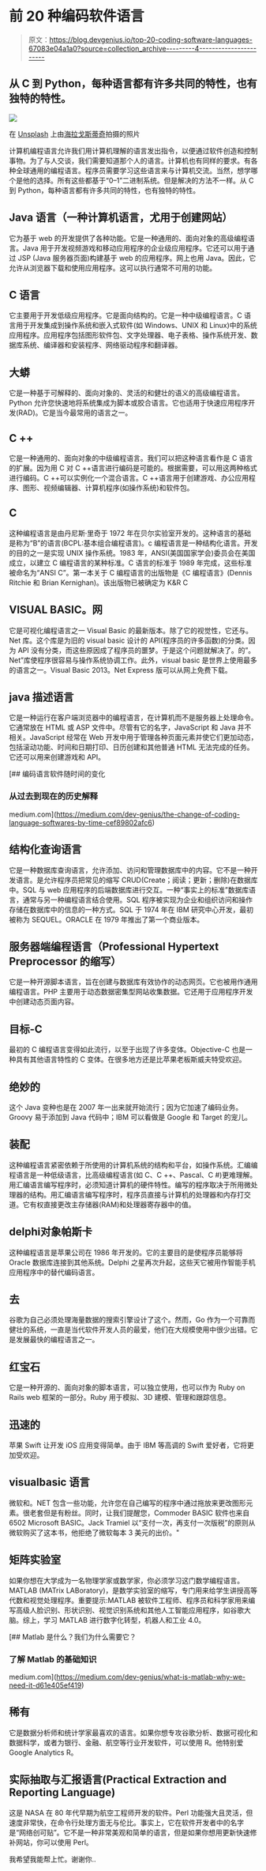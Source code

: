 # 前 20 种编码软件语言

> 原文：<https://blog.devgenius.io/top-20-coding-software-languages-67083e04a1a0?source=collection_archive---------4----------------------->

## 从 C 到 Python，每种语言都有许多共同的特性，也有独特的特性。

![](img/56d862788a7782b9a6bfdcf704a737f4.png)

在 [Unsplash](https://unsplash.com?utm_source=medium&utm_medium=referral) 上由[海拉戈斯蒂奇](https://unsplash.com/@heylagostechie?utm_source=medium&utm_medium=referral)拍摄的照片

计算机编程语言允许我们用计算机理解的语言发出指令，以便通过软件创造和控制事物。为了与人交谈，我们需要知道那个人的语言。计算机也有同样的要求。有各种全球通用的编程语言。程序员需要学习这些语言来与计算机交流。当然，想学哪个是他的选择。所有这些都基于“0–1”二进制系统。但是解决的方法不一样。从 C 到 Python，每种语言都有许多共同的特性，也有独特的特性。

## Java 语言（一种计算机语言，尤用于创建网站）

它为基于 web 的开发提供了各种功能。它是一种通用的、面向对象的高级编程语言。Java 用于开发视频游戏和移动应用程序的企业级应用程序。它还可以用于通过 JSP (Java 服务器页面)构建基于 web 的应用程序。网上也用 Java。因此，它允许从浏览器下载和使用应用程序。这可以执行通常不可用的功能。

## C 语言

它主要用于开发低级应用程序。它是面向结构的。它是一种中级编程语言。C 语言用于开发集成到操作系统和嵌入式软件(如 Windows、UNIX 和 Linux)中的系统应用程序。应用程序包括图形软件包、文字处理器、电子表格、操作系统开发、数据库系统、编译器和安装程序、网络驱动程序和翻译器。

## 大蟒

它是一种基于可解释的、面向对象的、灵活的和健壮的语义的高级编程语言。Python 允许您快速地将系统集成为脚本或胶合语言。它也适用于快速应用程序开发(RAD)。它是当今最常用的语言之一。

## C ++

它是一种通用的、面向对象的中级编程语言。我们可以把这种语言看作是 C 语言的扩展。因为用 C 对 C ++语言进行编码是可能的。根据需要，可以用这两种格式进行编码。C ++可以实例化一个混合语言。C ++语言用于创建游戏、办公应用程序、图形、视频编辑器、计算机程序(如操作系统)和软件包。

## C

这种编程语言是由丹尼斯·里奇于 1972 年在贝尔实验室开发的。这种语言的基础是称为“B”的语言(BCPL:基本组合编程语言)。c 编程语言是一种结构化语言。开发的目的之一是实现 UNIX 操作系统。1983 年，ANSI(美国国家学会)委员会在美国成立，以建立 C 编程语言的某种标准。C 语言的标准于 1989 年完成，这些标准被命名为“ANSI C”。第一本关于 C 编程语言的出版物是《C 编程语言》(Dennis Ritchie 和 Brian Kernighan)。该出版物已被确定为 K&R C

## VISUAL BASIC。网

它是可视化编程语言之一 Visual Basic 的最新版本。除了它的视觉性，它还与。Net 库。这个库是为旧的 visual basic 设计的 API(程序员的许多函数)的分类。因为 API 没有分类，而这些原因成了程序员的噩梦。于是这个问题就解决了。的”。Net”库使程序很容易与操作系统协调工作。此外，visual basic 是世界上使用最多的语言之一。Visual Basic 2013。Net Express 版可以从网上免费下载。

## java 描述语言

它是一种运行在客户端浏览器中的编程语言，在计算机而不是服务器上处理命令。它通常放在 HTML 或 ASP 文件中。尽管有它的名字，JavaScript 和 Java 并不相关。JavaScript 经常在 Web 开发中用于管理各种页面元素并使它们更加动态，包括滚动功能、时间和日期打印、日历创建和其他普通 HTML 无法完成的任务。它还可以用来创建游戏和 API。

[](https://medium.com/dev-genius/the-change-of-coding-language-softwares-by-time-cef89802afc6) [## 编码语言软件随时间的变化

### 从过去到现在的历史解释

medium.com](https://medium.com/dev-genius/the-change-of-coding-language-softwares-by-time-cef89802afc6) 

## 结构化查询语言

它是一种数据库查询语言，允许添加、访问和管理数据库中的内容。它不是一种开发语言。是允许程序员把常见的缩写 CRUD(Create；阅读；更新；删除)在数据库中。SQL 与 web 应用程序的后端数据库进行交互。一种“事实上的标准”数据库语言，通常与另一种编程语言结合使用。SQL 程序被实现为企业和组织访问和操作存储在数据库中的信息的一种方式。SQL 于 1974 年在 IBM 研究中心开发，最初被称为 SEQUEL。ORACLE 在 1979 年推出了第一个商业版本。

## 服务器端编程语言（Professional Hypertext Preprocessor 的缩写）

它是一种开源脚本语言，旨在创建与数据库有效协作的动态网页。它也被用作通用编程语言。PHP 主要用于动态数据密集型网站收集数据。它还用于应用程序开发中创建动态页面内容。

## 目标-C

最初的 C 编程语言变得如此流行，以至于出现了许多变体。Objective-C 也是一种具有其他语言特性的 C 变体。在很多地方还是比苹果老板斯威夫特受欢迎。

## 绝妙的

这个 Java 变种也是在 2007 年一出来就开始流行；因为它加速了编码业务。Groovy 易于添加到 Java 代码中；IBM 可以看做是 Google 和 Target 的宠儿。

## 装配

这种编程语言紧密依赖于所使用的计算机系统的结构和平台，如操作系统。汇编编程语言是一种低级语言，比高级编程语言(如 C、C ++、Pascal、C #)更难理解。用汇编语言编写程序时，必须知道计算机的硬件特性。编写的程序取决于所用微处理器的结构。用汇编语言编写程序时，程序员直接与计算机的处理器和内存打交道。它有权直接更改主存储器(RAM)和处理器寄存器中的值。

## delphi̇对象帕斯卡

这种编程语言是苹果公司在 1986 年开发的。它的主要目的是使程序员能够将 Oracle 数据库连接到其他系统。Delphi 之星再次升起，这些天它被用作智能手机应用程序中的替代编码语言。

## 去

谷歌为自己必须处理海量数据的搜索引擎设计了这个。然而，Go 作为一个可靠而健壮的系统，一直是当代软件开发人员的最爱，他们在大规模使用中很少出错。它是发展最快的编程语言之一。

## 红宝石

它是一种开源的、面向对象的脚本语言，可以独立使用，也可以作为 Ruby on Rails web 框架的一部分。Ruby 用于模拟、3D 建模、管理和跟踪信息。

## 迅速的

苹果 Swift 让开发 iOS 应用变得简单。由于 IBM 等高调的 Swift 爱好者，它将更加受欢迎。

## visualbasic 语言

微软和。NET 包含一些功能，允许您在自己编写的程序中通过拖放来更改图形元素。很老套但是有粉丝。同时，让我们提醒您，Commoder BASIC 软件也来自 6502 Microsoft BASIC。Jack Tramiel 以“支付一次，再支付一次版税”的原则从微软购买了这本书，他拒绝了微软每本 3 美元的出价。"

## 矩阵实验室

如果你想在大学成为一名物理学家或数学家，你必须学习这门数学编程语言。MATLAB (MATrix LABoratory)，是数学实验室的缩写，专门用来给学生讲授高等代数和视觉处理程序。重要提示:MATLAB 被软件工程师、程序员和科学家用来编写高级人脸识别、形状识别、视觉识别系统和其他人工智能应用程序，如谷歌大脑。综上，学习 MATLAB 进行数字化转型，机器人和工业 4.0。

[](https://medium.com/dev-genius/what-is-matlab-why-we-need-it-d61e405ef419) [## Matlab 是什么？我们为什么需要它？

### 了解 Matlab 的基础知识

medium.com](https://medium.com/dev-genius/what-is-matlab-why-we-need-it-d61e405ef419) 

## 稀有

它是数据分析师和统计学家最喜欢的语言。如果你想专攻谷歌分析、数据可视化和数据科学，或者为银行、金融、航空等行业开发软件，可以使用 R。他特别爱 Google Analytics R。

## 实际抽取与汇报语言(Practical Extraction and Reporting Language)

这是 NASA 在 80 年代早期为航空工程师开发的软件。Perl 功能强大且灵活，但速度非常快，在命令行处理方面无与伦比。事实上，它在软件开发者中的名字是“网络创可贴”。它不是一种非常美观和简单的语言，但是如果你想用更新快速修补网站，你可以使用 Perl。

我希望我能帮上忙。谢谢你..